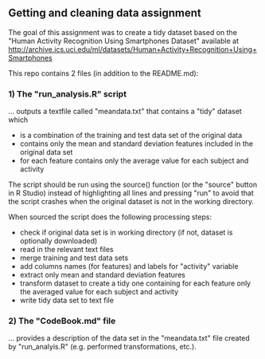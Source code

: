 ## Getting and cleaning data assignment
The goal of this assignment was to create a tidy dataset based on the "Human Activity Recognition Using Smartphones Dataset" available at http://archive.ics.uci.edu/ml/datasets/Human+Activity+Recognition+Using+Smartphones 

This repo contains 2 files (in addition to the README.md):

### 1) The "run_analysis.R"  script 
... outputs a textfile called "meandata.txt" that contains a "tidy" dataset which 
- is a combination of the training and test data set of the original data
- contains only the mean and standard deviation features included in the original data set 
- for each feature contains only the average value for each subject and activity

The script should be run using the source() function (or the "source" button in R Studio) instead of highlighting all lines and pressing "run" to avoid that the script crashes when the original dataset is not in the working directory. 

When sourced the script does the following processing steps:
- check if original data set is in working directory (if not, dataset is optionally downloaded)
- read in the relevant text files
- merge training and test data sets
- add columns names (for features) and labels for "activity" variable 
- extract only mean and standard deviation features
- transform dataset to create a tidy one containing for each feature only the averaged value for each subject and activity
- write tidy data set to text file

### 2) The "CodeBook.md" file 
... provides a description of the data set in the "meandata.txt" file created by "run_analyis.R" (e.g. performed transformations, etc.).
